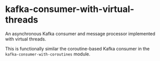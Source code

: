 # kafka-consumer-with-virtual-threads

An asynchronous Kafka consumer and message processor implemented with virtual threads.

This is functionally similar the coroutine-based Kafka consumer in the `kafka-consumer-with-coroutines` module.
